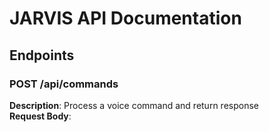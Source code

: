 # JARVIS API Documentation

## Endpoints

### POST /api/commands
**Description**: Process a voice command and return response  
**Request Body**: